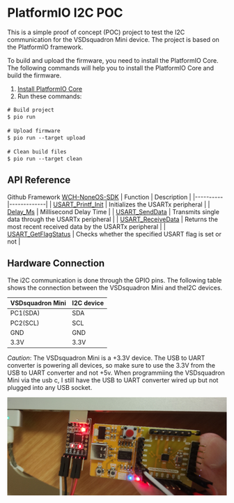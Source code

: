 PlatformIO I2C POC
=====================================
This is a simple proof of concept (POC) project to test the I2C communication for the VSDsquadron Mini device. The project is based on the PlatformIO framework.

To build and upload the firmware, you need to install the PlatformIO Core. The following commands will help you to install the PlatformIO Core and build the firmware.
1. [Install PlatformIO Core](https://docs.platformio.org/page/core.html)
2. Run these commands:

```shell
# Build project
$ pio run

# Upload firmware
$ pio run --target upload

# Clean build files
$ pio run --target clean
```
## API Reference
Github Framework [WCH-NoneOS-SDK](https://github.com/Community-PIO-CH32V/framework-wch-noneos-sdk/tree/5992d6957398992f7455e614c4988458f1aa970a)
| Function | Description |
|----------|-------------|
| [USART_Printf_Init](https://github.com/Community-PIO-CH32V/framework-wch-noneos-sdk/blob/5992d6957398992f7455e614c4988458f1aa970a/Debug/ch32v00x/debug.c) | Initializes the USARTx peripheral |
| [Delay_Ms](https://github.com/Community-PIO-CH32V/framework-wch-noneos-sdk/blob/5992d6957398992f7455e614c4988458f1aa970a/Debug/ch32v00x/debug.c) | Millisecond Delay Time |
| [USART_SendData](https://github.com/Community-PIO-CH32V/framework-wch-noneos-sdk/blob/main/Peripheral/ch32v00x/src/ch32v00x_usart.c) | Transmits single data through the USARTx peripheral |
| [USART_ReceiveData](https://github.com/Community-PIO-CH32V/framework-wch-noneos-sdk/blob/main/Peripheral/ch32v00x/src/ch32v00x_usart.c) | Returns the most recent received data by the USARTx peripheral |
| [USART_GetFlagStatus](https://github.com/Community-PIO-CH32V/framework-wch-noneos-sdk/blob/main/Peripheral/ch32v00x/src/ch32v00x_usart.c) | Checks whether the specified USART flag is set or not |

## Hardware Connection
The i2C communication is done through the GPIO pins. The following table shows the connection between the VSDsquadron Mini and theI2C devices.

| VSDsquadron Mini | I2C device |
|------------------|-----------------------|
| PC1(SDA)             | SDA                   |
| PC2(SCL)             | SCL                  |
| GND              | GND                   |
| 3.3V             | 3.3V                  |

*Caution*: The VSDsquadron Mini is a +3.3V device. The USB to UART converter is powering all devices, so make sure to use the 3.3V from the USB to UART converter and not +5v. When programmiing the VSDsquadron Mini via the usb c, I still have the USB to UART converter wired up but not plugged into any USB socket.

![image](../images/uart_usb.jpg)
